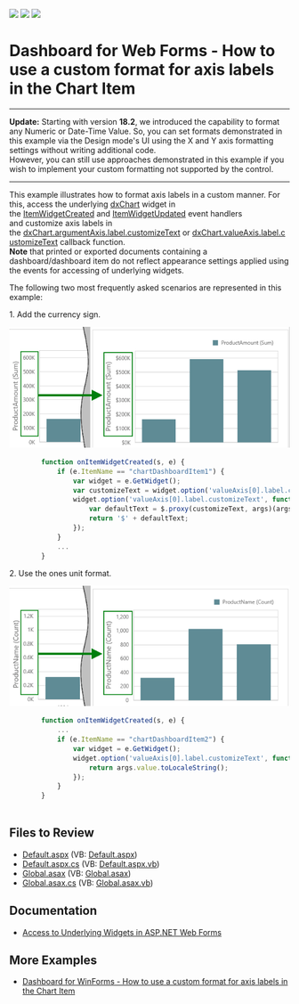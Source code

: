 <!-- default badges list -->
![](https://img.shields.io/endpoint?url=https://codecentral.devexpress.com/api/v1/VersionRange/128580503/17.1.3%2B)
[![](https://img.shields.io/badge/Open_in_DevExpress_Support_Center-FF7200?style=flat-square&logo=DevExpress&logoColor=white)](https://supportcenter.devexpress.com/ticket/details/T602710)
[![](https://img.shields.io/badge/📖_How_to_use_DevExpress_Examples-e9f6fc?style=flat-square)](https://docs.devexpress.com/GeneralInformation/403183)
<!-- default badges end -->

# Dashboard for Web Forms - How to use a custom format for axis labels in the Chart Item
---
**Update:** Starting with version **18.2**, we introduced the capability to format any Numeric or Date-Time Value. So, you can set formats demonstrated in this example via the Design mode's UI using the X and Y axis formatting settings without writing additional code.  
However, you can still use approaches demonstrated in this example if you wish to implement your custom formatting not supported by the control.

---

This example illustrates how to format axis labels in a custom manner. For this, access the underlying [dxChart](https://js.devexpress.com/Documentation/ApiReference/UI_Components/dxChart/) widget in the [ItemWidgetCreated](https://docs.devexpress.com/Dashboard/js-DevExpress.Dashboard.Web.WebForms.ASPxClientDashboard?p=netframework#js_aspxclientdashboard_itemwidgetcreated) and [ItemWidgetUpdated](https://docs.devexpress.com/Dashboard/js-DevExpress.Dashboard.Web.WebForms.ASPxClientDashboard?p=netframework#js_aspxclientdashboard_itemwidgetupdated) event handlers and customize axis labels in the [dxChart.argumentAxis.label.customizeText](https://js.devexpress.com/Documentation/ApiReference/UI_Components/dxChart/Configuration/argumentAxis/label/#customizeText) or [dxChart.valueAxis.label.customizeText](https://js.devexpress.com/Documentation/ApiReference/UI_Components/dxChart/Configuration/valueAxis/label/#customizeText) callback function.  
**Note** that printed or exported documents containing a dashboard/dashboard item do not reflect appearance settings applied using the events for accessing of underlying widgets.  

The following two most frequently asked scenarios are represented in this example:  

1. Add the currency sign.  

![](https://raw.githubusercontent.com/DevExpress-Examples/web-dashboards-how-to-use-a-custom-format-for-axis-labels-in-the-chart-item-t602710/17.1.3+/media/389e50f8-6512-47bb-b8e1-b2a28638b98e.png)

```js
        function onItemWidgetCreated(s, e) {
            if (e.ItemName == "chartDashboardItem1") {
                var widget = e.GetWidget();
                var customizeText = widget.option('valueAxis[0].label.customizeText');
                widget.option('valueAxis[0].label.customizeText', function (args) {
                    var defaultText = $.proxy(customizeText, args)(args);
                    return '$' + defaultText;
                });
            }
            ...            
        }

```

2. Use the ones unit format.

<img src="https://raw.githubusercontent.com/DevExpress-Examples/web-dashboards-how-to-use-a-custom-format-for-axis-labels-in-the-chart-item-t602710/17.1.3+/media/c087f566-4b9b-4c65-bbca-3055e191a1f0.png">

```js
        function onItemWidgetCreated(s, e) {
            ...
            if (e.ItemName == "chartDashboardItem2") {
                var widget = e.GetWidget();
                widget.option('valueAxis[0].label.customizeText', function (args) {
                    return args.value.toLocaleString();
                });
            }
        }
 
```

## Files to Review

* [Default.aspx](./CS/ScaleCustomFormat/Default.aspx) (VB: [Default.aspx](./VB/ScaleCustomFormat/Default.aspx))
* [Default.aspx.cs](./CS/ScaleCustomFormat/Default.aspx.cs) (VB: [Default.aspx.vb](./VB/ScaleCustomFormat/Default.aspx.vb))
* [Global.asax](./CS/ScaleCustomFormat/Global.asax) (VB: [Global.asax](./VB/ScaleCustomFormat/Global.asax))
* [Global.asax.cs](./CS/ScaleCustomFormat/Global.asax.cs) (VB: [Global.asax.vb](./VB/ScaleCustomFormat/Global.asax.vb))

## Documentation

- [Access to Underlying Widgets in ASP.NET Web Forms](https://docs.devexpress.com/Dashboard/117573/web-dashboard/aspnet-web-forms-dashboard-control/access-to-underlying-widgets)

## More Examples

- [Dashboard for WinForms - How to use a custom format for axis labels in the Chart Item](https://github.com/DevExpress-Examples/winforms-dashboards-how-to-use-a-custom-format-for-axis-labels-in-the-chart-item-t597204)
